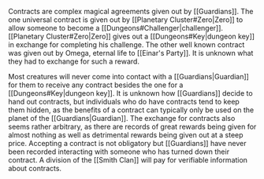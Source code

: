 Contracts are complex magical agreements given out by [[Guardians]]. The one universal contract is given out by [[Planetary Cluster#Zero|Zero]] to allow someone to become a [[Dungeons#Challenger|challenger]]. [[Planetary Cluster#Zero|Zero]] gives out a [[Dungeons#Key|dungeon key]] in exchange for completing his challenge. The other well known contract was given out by Omega, eternal life to [[Einar's Party]]. It is unknown what they had to exchange for such a reward.

Most creatures will never come into contact with a [[Guardians|Guardian]] for them to receive any contract besides the one for a [[Dungeons#Key|dungeon key]]. It is unknown how [[Guardians]] decide to hand out contracts, but individuals who do have contracts tend to keep them hidden, as the benefits of a contract can typically only be used on the planet of the [[Guardians|Guardian]]. The exchange for contracts also seems rather arbitrary, as there are records of great rewards being given for almost nothing as well as detrimental rewards being given out at a steep price. Accepting a contract is not obligatory but [[Guardians]] have never been recorded interacting with someone who has turned down their contract. A division of the [[Smith Clan]] will pay for verifiable information about contracts.